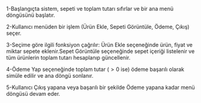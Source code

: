 1-Başlangıçta sistem, sepeti ve toplam tutarı sıfırlar ve bir ana menü döngüsünü başlatır.

2-Kullanıcı menüden bir işlem (Ürün Ekle, Sepeti Görüntüle, Ödeme, Çıkış) seçer.

3-Seçime göre ilgili fonksiyon çağrılır: Ürün Ekle seçeneğinde ürün, fiyat ve miktar sepete eklenir.Sepet Görüntüle seçeneğinde sepet içeriği listelenir ve tüm ürünlerin toplam tutarı hesaplanıp güncellenir.

4-Ödeme Yap seçeneğinde toplam tutar ($>0$ ise) ödeme başarılı olarak simüle edilir ve ana döngü sonlanır.

5-Kullanıcı Çıkış yapana veya başarılı bir şekilde Ödeme yapana kadar menü döngüsü devam eder.

